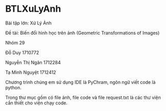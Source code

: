 # BTLXuLyAnh
Bài tập lớn: Xử Lý Ảnh
<p>Đề tài: Biến đổi hình học trên ảnh (Geometric Transformations of Images)
<p>Nhóm 29
<p>Đỗ Duy          1710772
<p>Nguyễn Thị Ngân 1712284
<p>Tạ Minh Nguyệt  1712412
<p>Chương trình chúng em sử dụng IDE là PyChram, ngôn ngữ viết code là python.
<p>Trong thư mục gồm có file ảnh, file code và file request.txt là các thư viện cần thiết cho viện chạy code.
